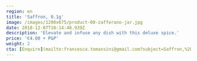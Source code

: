 ```yaml
---
region: en
title: 'Saffron, 0.1g'
image: /images/1200x675/product-00-zafferano-jar.jpg
date: 2018-12-07T10:14:48.939Z
description: 'Elevate and infuse any dish with this deluxe spice.'
price: '€4.00 + P&P'
weight: 2
cta: [Enquire](mailto:francesca.tomassini@gmail.com?subject=Saffron,%200.1g%20enquiry.&body=Please%20tell%20me%20how%20much%20it%20is%20to%20post%20to%20my%20address%3A%0D%0A%0D%0A%0D%0APostcode%3A%0D%0A%0D%0A%0D%0A%0D%0A%20Thank%20you%0D%0A%0D%0A%0D%0A%0D%0A)
---
```

